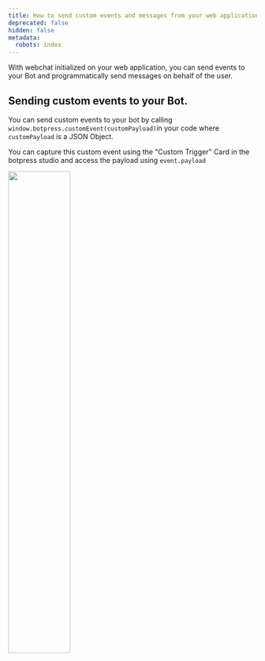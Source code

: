 ```yaml
---
title: How to send custom events and messages from your web application.
deprecated: false
hidden: false
metadata:
  robots: index
---
```

With webchat initialized on your web application, you can send events to your Bot and programmatically send messages on behalf of the user.

## Sending custom events to your Bot.

You can send custom events to your bot by calling `window.botpress.customEvent(customPayload)`in your code where `customPayload` is a JSON Object.

You can capture this custom event using the "Custom Trigger" Card in the botpress studio and access the payload using `event.payload`

<Image align="center" width="50% " src="https://files.readme.io/281272814120b69a4608d292a22088e976290e02f055143657ffbbb835bc756e-image.png" />